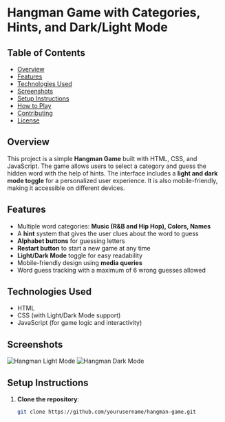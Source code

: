 # Hangman Game with Categories, Hints, and Dark/Light Mode

## Table of Contents
- [Overview](#overview)
- [Features](#features)
- [Technologies Used](#technologies-used)
- [Screenshots](#screenshots)
- [Setup Instructions](#setup-instructions)
- [How to Play](#how-to-play)
- [Contributing](#contributing)
- [License](#license)

## Overview
This project is a simple **Hangman Game** built with HTML, CSS, and JavaScript. The game allows users to select a category and guess the hidden word with the help of hints. The interface includes a **light and dark mode toggle** for a personalized user experience. It is also mobile-friendly, making it accessible on different devices.

## Features
- Multiple word categories: **Music (R&B and Hip Hop), Colors, Names**
- A **hint** system that gives the user clues about the word to guess
- **Alphabet buttons** for guessing letters
- **Restart button** to start a new game at any time
- **Light/Dark Mode** toggle for easy readability
- Mobile-friendly design using **media queries**
- Word guess tracking with a maximum of 6 wrong guesses allowed

## Technologies Used
- HTML
- CSS (with Light/Dark Mode support)
- JavaScript (for game logic and interactivity)

## Screenshots
![Hangman Light Mode](path-to-light-mode-screenshot)
![Hangman Dark Mode](path-to-dark-mode-screenshot)

## Setup Instructions

1. **Clone the repository**:
   ```bash
   git clone https://github.com/yourusername/hangman-game.git
